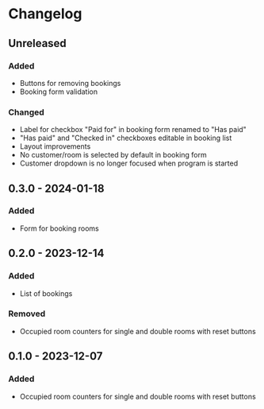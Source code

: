 # Changelog

## Unreleased

### Added

- Buttons for removing bookings
- Booking form validation

### Changed

- Label for checkbox "Paid for" in booking form renamed to "Has paid"
- "Has paid" and "Checked in" checkboxes editable in booking list
- Layout improvements
- No customer/room is selected by default in booking form
- Customer dropdown is no longer focused when program is started

## 0.3.0 - 2024-01-18

### Added

- Form for booking rooms

## 0.2.0 - 2023-12-14

### Added

- List of bookings

### Removed

- Occupied room counters for single and double rooms with reset buttons

## 0.1.0 - 2023-12-07

### Added

- Occupied room counters for single and double rooms with reset buttons
